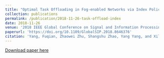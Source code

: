```yaml
---
title: "Optimal Task Offloading in Fog-enabled Networks via Index Policies"
collection: publications
permalink: /publication/2018-11-26-task-offload-index
date: 2018-11-26
venue: '2018 IEEE Global Conference on Signal and Information Processing (GlobalSIP)'
paperurl: 'https://doi.org/10.1109/GlobalSIP.2018.8646376'
citation: 'Yang, Fuqian, Zhaowei Zhu, Shangshu Zhao, Yang Yang, and Xiliang Luo. &quot;Optimal task offloading in fog-enabled networks via index policies.&quot; <i>2018 IEEE Global Conference on Signal and Information Processing (GlobalSIP)</i>. IEEE, 2018.'
---
```


[Download paper here](http://shangshuzhao.github.io/files/TaskOffloadingIndexPolicies.pdf)
